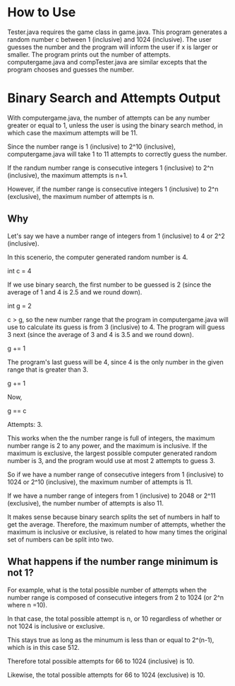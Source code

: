 How to Use
=============================
Tester.java requires the game class in game.java. This program generates a random number c between 1 (inclusive) and 1024 (inclusive). The user guesses the number and the program will inform the user if x is larger or smaller. The program prints out the number of attempts.
computergame.java and compTester.java are similar excepts that the program chooses and guesses the number.


Binary Search and Attempts Output
=============================
With computergame.java, the number of attempts can be any number greater or equal to 1, unless the user is using the binary search method, in which case the  maximum attempts will be 11. 


Since the number range is 1 (inclusive) to 2^10 (inclusive), computergame.java will take 1 to 11 attempts to correctly guess the number. 


If the randum number range is consecutive integers 1 (inclusive) to 2^n (inclusive), the maximum attempts is n+1.


However, if the number range is consecutive integers 1 (inclusive) to 2^n (exclusive), the maximum number of attempts is n.


Why
----

Let's say we have a number range of integers from 1 (inclusive) to 4 or 2^2 (inclusive). 


In this scenerio, the computer generated random number is 4.


int c = 4


If we use binary search, the first number to be guessed is 2 (since the average of 1 and 4 is 2.5 and we round down).


int g = 2


c > g, so the new number range that the program in computergame.java will use to calculate its guess is from 3 (inclusive) to 4.
The program will guess 3 next (since the average of 3 and 4 is 3.5 and we round down).


g += 1


The program's last guess will be 4, since 4 is the only number in the given range that is greater than 3.


g += 1


Now, 


g == c


Attempts: 3. 


This works when the the number range is full of integers, the maximum number range is 2 to any power, and the maximum is inclusive.
If the maximum is exclusive, the largest possible computer generated random number is 3, and the program would use at most 2 attempts to guess 3. 


So if we have a number range of consecutive integers from 1 (inclusive) to 1024 or 2^10 (inclusive), the maximum number of attempts is 11.

If we have a number range of integers from 1 (inclusive) to 2048 or 2^11 (exclusive), the number number of attempts is also 11.


It makes sense because binary search splits the set of numbers in half to get the average. Therefore, the maximum number of attempts, whether the maximum is inclusive or exclusive, is related to how many times the original set of numbers can be split into two.
 

What happens if the number range minimum is not 1?
----------------------------------------------
For example, what is the total possible number of attempts when the number range is composed of consecutive integers from 2 to 1024 (or 2^n where n =10).


In that case, the total possible attempt is n, or 10 regardless of whether or not 1024 is inclusive or exclusive.


This stays true as long as the minumum is less than or equal to 2^(n-1), which is in this case 512.


Therefore total possible attempts for 66 to 1024 (inclusive) is 10.


Likewise, the total possible attempts for 66 to 1024 (exclusive) is 10.





